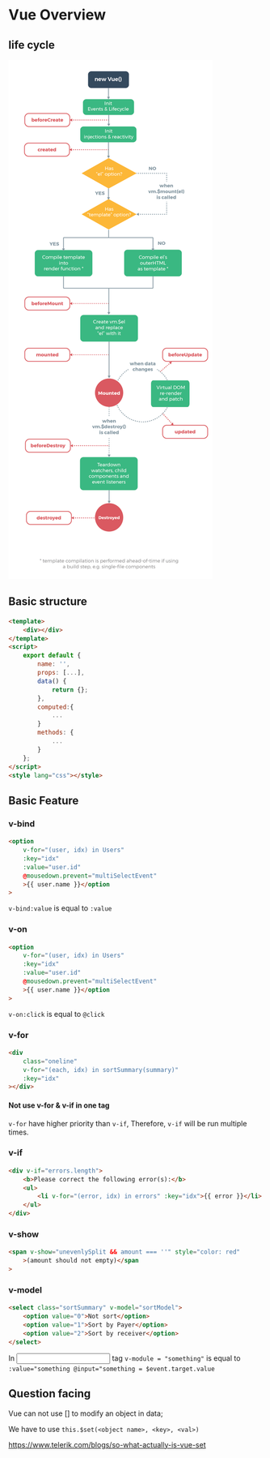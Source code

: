 # Vue Overview


## life cycle

![lifeCycyle](/images/2020-05-17-vue/lifecycle.png)

## Basic structure

```html
<template>
    <div></div>
</template>
<script>
    export default {
        name: '',
        props: [...],
        data() {
            return {};
        },
        computed:{
            ...
        }
        methods: {
            ...
        }
    };
</script>
<style lang="css"></style>
```

## Basic Feature

### v-bind

```html
<option
    v-for="(user, idx) in Users"
    :key="idx"
    :value="user.id"
    @mousedown.prevent="multiSelectEvent"
    >{{ user.name }}</option
>
```

`v-bind:value` is equal to `:value`

### v-on

```html
<option
    v-for="(user, idx) in Users"
    :key="idx"
    :value="user.id"
    @mousedown.prevent="multiSelectEvent"
    >{{ user.name }}</option
>
```

`v-on:click` is equal to `@click`

### v-for

```html
<div
    class="oneline"
    v-for="(each, idx) in sortSummary(summary)"
    :key="idx"
></div>
```

#### Not use v-for & v-if in one tag

`v-for` have higher priority than `v-if`, Therefore, `v-if` will be run multiple times.

### v-if

```html
<div v-if="errors.length">
    <b>Please correct the following error(s):</b>
    <ul>
        <li v-for="(error, idx) in errors" :key="idx">{{ error }}</li>
    </ul>
</div>
```

### v-show

```html
<span v-show="unevenlySplit && amount === ''" style="color: red"
    >(amount should not empty)</span
>
```

### v-model

```html
<select class="sortSummary" v-model="sortModel">
    <option value="0">Not sort</option>
    <option value="1">Sort by Payer</option>
    <option value="2">Sort by receiver</option>
</select>
```

In <input> tag `v-module = "something"` is equal to `:value="something @input="something = $event.target.value`

## Question facing

Vue can not use [] to modify an object in data;

We have to use `this.$set(<object name>, <key>, <val>)`

https://www.telerik.com/blogs/so-what-actually-is-vue-set

